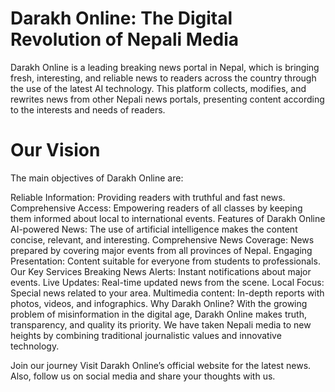# Darakh Online: The Digital Revolution of Nepali Media #
Darakh Online is a leading breaking news portal in Nepal, which is bringing fresh, interesting, and reliable news to readers across the country through the use of the latest AI technology. This platform collects, modifies, and rewrites news from other Nepali news portals, presenting content according to the interests and needs of readers.

# Our Vision #
The main objectives of Darakh Online are:

Reliable Information: Providing readers with truthful and fast news.
Comprehensive Access: Empowering readers of all classes by keeping them informed about local to international events.
Features of Darakh Online
AI-powered News: The use of artificial intelligence makes the content concise, relevant, and interesting.
Comprehensive News Coverage: News prepared by covering major events from all provinces of Nepal.
Engaging Presentation: Content suitable for everyone from students to professionals.
Our Key Services
Breaking News Alerts: Instant notifications about major events.
Live Updates: Real-time updated news from the scene.
Local Focus: Special news related to your area.
Multimedia content: In-depth reports with photos, videos, and infographics.
Why Darakh Online?
With the growing problem of misinformation in the digital age, Darakh Online makes truth, transparency, and quality its priority. We have taken Nepali media to new heights by combining traditional journalistic values ​​and innovative technology.

Join our journey
Visit Darakh Online’s official website for the latest news. Also, follow us on social media and share your thoughts with us.
